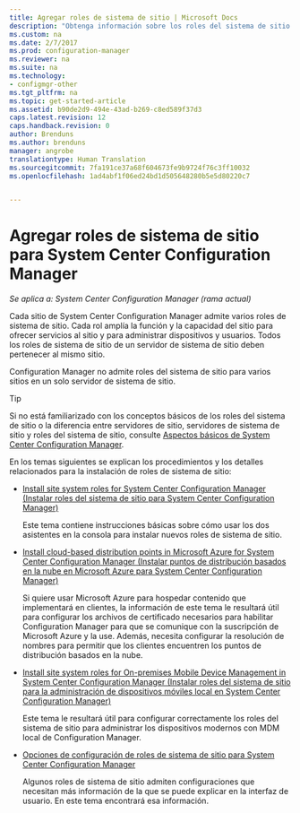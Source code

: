 ```yaml
---
title: Agregar roles de sistema de sitio | Microsoft Docs
description: "Obtenga información sobre los roles del sistema de sitio de Configuration Manager y cómo agregarlos para ampliar las funciones y capacidades de un sitio."
ms.custom: na
ms.date: 2/7/2017
ms.prod: configuration-manager
ms.reviewer: na
ms.suite: na
ms.technology:
- configmgr-other
ms.tgt_pltfrm: na
ms.topic: get-started-article
ms.assetid: b90de2d9-494e-43ad-b269-c8ed589f37d3
caps.latest.revision: 12
caps.handback.revision: 0
author: Brenduns
ms.author: brenduns
manager: angrobe
translationtype: Human Translation
ms.sourcegitcommit: 7fa191ce37a68f604673fe9b9724f76c3ff10032
ms.openlocfilehash: 1ad4abf1f06ed24bd1d505648280b5e5d80220c7


---
```

# <a name="add-site-system-roles-for-system-center-configuration-manager"></a>Agregar roles de sistema de sitio para System Center Configuration Manager

*Se aplica a: System Center Configuration Manager (rama actual)*

Cada sitio de System Center Configuration Manager admite varios roles de sistema de sitio. Cada rol amplía la función y la capacidad del sitio para ofrecer servicios al sitio y para administrar dispositivos y usuarios. Todos los roles de sistema de sitio de un servidor de sistema de sitio deben pertenecer al mismo sitio.   

Configuration Manager no admite roles del sistema de sitio para varios sitios en un solo servidor de sistema de sitio.  

> [!TIP]  
>  Si no está familiarizado con los conceptos básicos de los roles del sistema de sitio o la diferencia entre servidores de sitio, servidores de sistema de sitio y roles del sistema de sitio, consulte [Aspectos básicos de System Center Configuration Manager](../../../../core/understand/fundamentals.md).  

 En los temas siguientes se explican los procedimientos y los detalles relacionados para la instalación de roles de sistema de sitio:  

-   [Install site system roles for System Center Configuration Manager (Instalar roles del sistema de sitio para System Center Configuration Manager)](../../../../core/servers/deploy/configure/install-site-system-roles.md)  

     Este tema contiene instrucciones básicas sobre cómo usar los dos asistentes en la consola para instalar nuevos roles de sistema de sitio.  

-   [Install cloud-based distribution points in Microsoft Azure for System Center Configuration Manager (Instalar puntos de distribución basados en la nube en Microsoft Azure para System Center Configuration Manager)](../../../../core/servers/deploy/configure/install-cloud-based-distribution-points-in-microsoft-azure.md)  

    Si quiere usar Microsoft Azure para hospedar contenido que implementará en clientes, la información de este tema le resultará útil para configurar los archivos de certificado necesarios para habilitar Configuration Manager para que se comunique con la suscripción de Microsoft Azure y la use. Además, necesita configurar la resolución de nombres para permitir que los clientes encuentren los puntos de distribución basados en la nube.  

-   [Install site system roles for On-premises Mobile Device Management in System Center Configuration Manager (Instalar roles del sistema de sitio para la administración de dispositivos móviles local en System Center Configuration Manager)](../../../../mdm/get-started/install-site-system-roles-for-on-premises-mdm.md)  

     Este tema le resultará útil para configurar correctamente los roles del sistema de sitio para administrar los dispositivos modernos con MDM local de Configuration Manager.  

-   [Opciones de configuración de roles de sistema de sitio para System Center Configuration Manager](../../../../core/servers/deploy/configure/configuration-options-for-site-system-roles.md)  

     Algunos roles de sistema de sitio admiten configuraciones que necesitan más información de la que se puede explicar en la interfaz de usuario. En este tema encontrará esa información.  



<!--HONumber=Feb17_HO1-->


